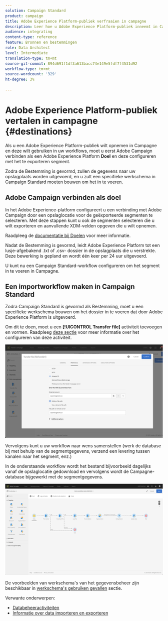 ```yaml
---
solution: Campaign Standard
product: campaign
title: Adobe Experience Platform-publiek verfraaien in campagne
description: Leer hoe u Adobe Experience Platform-publiek inneemt in Campaign Standard.
audience: integrating
content-type: reference
feature: Bronnen en bestemmingen
role: Data Architect
level: Intermediate
translation-type: tm+mt
source-git-commit: 894d691f1df3a613bacc74e149e5fdf7f4531d92
workflow-type: tm+mt
source-wordcount: '329'
ht-degree: 3%

---
```



# Adobe Experience Platform-publiek vertalen in campagne {#destinations}

Als u een Adobe Experience Platform-publiek wilt opnemen in Campagne en deze wilt gebruiken in uw workflows, moet u eerst Adobe Campaign verbinden als een Adobe Experience Platform **Doel** en deze configureren met het te exporteren segment.

Zodra de Bestemming is gevormd, zullen de gegevens naar uw opslagplaats worden uitgevoerd, en u zult een specifieke werkschema in Campaign Standard moeten bouwen om het in te voeren.

## Adobe Campaign verbinden als doel

In het Adobe Experience-platform configureert u een verbinding met Adobe Campaign door een opslaglocatie voor de geëxporteerde segmenten te selecteren. Met deze stappen kunt u ook de segmenten selecteren die u wilt exporteren en aanvullende XDM-velden opgeven die u wilt opnemen.

Raadpleeg de [documentatie bij Doelen](https://experienceleague.adobe.com/docs/experience-platform/destinations/catalog/email-marketing/adobe-campaign.html) voor meer informatie.

Nadat de Bestemming is gevormd, leidt Adobe Experience Platform tot een lusje-afgebakend .txt of .csv- dossier in de opslagplaats die u verstrekte. Deze bewerking is gepland en wordt één keer per 24 uur uitgevoerd.

U kunt nu een Campaign Standard-workflow configureren om het segment in te voeren in Campagne.

## Een importworkflow maken in Campaign Standard

Zodra Campaign Standard is gevormd als Bestemming, moet u een specifieke werkschema bouwen om het dossier in te voeren dat door Adobe Experience Platform is uitgevoerd.

Om dit te doen, moet u een **[!UICONTROL Transfer file]** activiteit toevoegen en vormen. Raadpleeg [deze sectie](../../automating/using/transfer-file.md) voor meer informatie over het configureren van deze activiteit.

![](assets/rtcdp-transfer-file.png)

Vervolgens kunt u uw workflow naar wens samenstellen (werk de database bij met behulp van de segmentgegevens, verzend een levering tussen kanalen naar het segment, enz.)

In de onderstaande workflow wordt het bestand bijvoorbeeld dagelijks vanaf de opslaglocatie gedownload en vervolgens wordt de Campagne-database bijgewerkt met de segmentgegevens.

![](assets/rtcdp-workflow.png)

De voorbeelden van werkschema&#39;s van het gegevensbeheer zijn beschikbaar in [werkschema&#39;s gebruiken gevallen](../../automating/using/about-workflow-use-cases.md#management) sectie.

Verwante onderwerpen:

* [Databeheeractiviteiten](../../automating/using/about-data-management-activities.md)
* [Informatie over data importeren en exporteren](../../automating/using/about-data-import-and-export.md)
